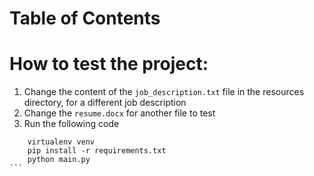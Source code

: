 
# Table of Contents

# How to test the project:

1. Change the content of the `job_description.txt` file in the resources directory, for a different job description
2. Change the `resume.docx` for another file to test
3. Run the following code
````
    virtualenv venv
    pip install -r requirements.txt
    python main.py
```
